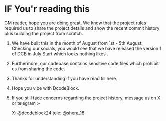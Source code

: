 # IF You'r reading this
GM reader, hope you are doing great.
We know that the project rules required us to share the project details and show the recent commit history plus building the project from scratch.

1) We have built this in the month of August from 1st - 5th August. Checking our socials, you would see that we have released the version 1 of DCB in July Start which looks nothing likes .
2) Furthermore, our codebase contains sensitive code files which prohibit us from sharing the code.
3) Thanks for understanding if you have read till here.
4) Hope you vibe with DcodeBlock.
5) If you still face concerns regarding the project history, message us on X or telegram :-

   X: @dcodeblock24
   tele: @shera_18
